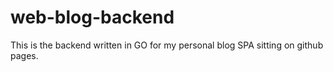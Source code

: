 # web-blog-backend
This is the backend written in GO for my personal blog SPA sitting on github pages.
